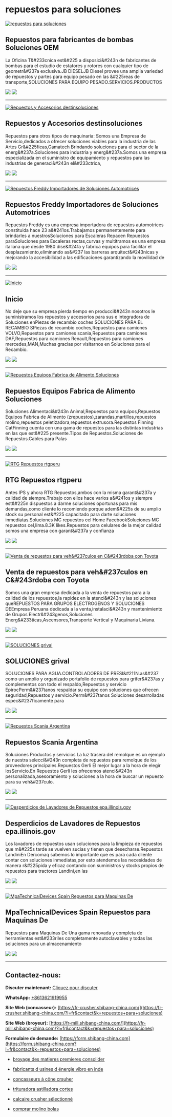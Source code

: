# repuestos para soluciones

<a href="https://swt.shibang-china.com/?l=fr&img&k=repuestos+para+soluciones" target="_blank">![repuestos para soluciones](http://static.shibang-china.com/all-800x300/688.jpg)</a>

## Repuestos para fabricantes de bombas Soluciones OEM
La Oficina T&#233cnica est&#225 a disposici&#243n de fabricantes de bombas para el estudio de estatores y rotores con cualquier tipo de geometr&#237a exclusiva.JB DIESELJB Diesel provee una amplia variedad de repuestos y partes para equipo pesado en las &#225reas de transporte,SOLUCIONES PARA EQUIPO PESADO.SERVICIOS.PRODUCTOS


<a href="https://whatsapp.shibangsoft.com/WhatsApp.php" target="_blank" title="WhatsApp">![](http://static.shibang-china.com/icon/whatsapp.png)</a> <a href="https://swt.shibang-china.com/?l=fr&icon&k=repuestos+para+soluciones" target="_blank">![](http://static.shibang-china.com/icon/chat-fr.png)</a>

---

<a href="https://swt.shibang-china.com/?l=fr&img&k=repuestos+para+soluciones" target="_blank">![Repuestos y Accesorios destinsoluciones](http://static.shibang-china.com/all-800x300/937.jpg)</a>

## Repuestos y Accesorios destinsoluciones
Repuestos para otros tipos de maquinaria: Somos una Empresa de Servicio,dedicados a ofrecer soluciones viables para la industria de las Artes Gr&#225ficas,Gamatech Brindando soluciones para el sector de la energ&#237a.Soluciones para industria y energ&#237a.Somos una empresa especializada en el suministro de equipamiento y repuestos para las industrias de generaci&#243n el&#233ctrica,


<a href="https://whatsapp.shibangsoft.com/WhatsApp.php" target="_blank" title="WhatsApp">![](http://static.shibang-china.com/icon/whatsapp.png)</a> <a href="https://swt.shibang-china.com/?l=fr&icon&k=repuestos+para+soluciones" target="_blank">![](http://static.shibang-china.com/icon/chat-fr.png)</a>

---

<a href="https://swt.shibang-china.com/?l=fr&img&k=repuestos+para+soluciones" target="_blank">![Repuestos Freddy Importadores de Soluciones Automotrices](http://static.shibang-china.com/all-800x300/478.jpg)</a>

## Repuestos Freddy Importadores de Soluciones Automotrices
Repuestos Freddy es una empresa importadora de repuestos automotrices constituida hace 23 a&#241os.Trabajamos permanentemente para brindarles a nuestrosSoluciones para Escaleras Repacen Repuestos paraSoluciones para Escaleras rectas,curvas y multitramos es una empresa italiana que desde 1980 dise&#241a y fabrica equipos para facilitar el desplazamiento,eliminando as&#237 las barreras arquitect&#243nicas y mejorando la accesibilidad a las edificaciones garantizando la movilidad de


<a href="https://whatsapp.shibangsoft.com/WhatsApp.php" target="_blank" title="WhatsApp">![](http://static.shibang-china.com/icon/whatsapp.png)</a> <a href="https://swt.shibang-china.com/?l=fr&icon&k=repuestos+para+soluciones" target="_blank">![](http://static.shibang-china.com/icon/chat-fr.png)</a>

---

<a href="https://swt.shibang-china.com/?l=fr&img&k=repuestos+para+soluciones" target="_blank">![Inicio](http://static.shibang-china.com/all-800x300/860.jpg)</a>

## Inicio
No deje que su empresa pierda tiempo en producci&#243n nosotros le suministramos los repuestos y accesorios para sus e integradora de Soluciones enPiezas de recambio coches SOLUCIONES PARA EL RECAMBIO SPiezas de recambio coches,Repuestos para camiones VOLVO,Repuestos para camiones scania,Repuestos para camiones DAF,Repuestos para camiones Renault,Repuestos para camiones mercedes,MAN,Muchas gracias por visitarnos en Soluciones para el Recambio.


<a href="https://whatsapp.shibangsoft.com/WhatsApp.php" target="_blank" title="WhatsApp">![](http://static.shibang-china.com/icon/whatsapp.png)</a> <a href="https://swt.shibang-china.com/?l=fr&icon&k=repuestos+para+soluciones" target="_blank">![](http://static.shibang-china.com/icon/chat-fr.png)</a>

---

<a href="https://swt.shibang-china.com/?l=fr&img&k=repuestos+para+soluciones" target="_blank">![Repuestos Equipos Fabrica de Alimento Soluciones](http://static.shibang-china.com/all-800x300/429.jpg)</a>

## Repuestos Equipos Fabrica de Alimento Soluciones
Soluciones Alimentaci&#243n Animal,Repuestos para equipos,Repuestos Equipos Fabrica de Alimento (zrepuestos),zarandas,martillos,repuestos molino,repuestos peletizadora,repuestos extrusora.Repuestos Finning CatFinning cuenta con una gama de repuestos para las distintas industrias en las que est&#225 presente.Tipos de Repuestos.Soluciones de Repuestos.Cables para Palas


<a href="https://whatsapp.shibangsoft.com/WhatsApp.php" target="_blank" title="WhatsApp">![](http://static.shibang-china.com/icon/whatsapp.png)</a> <a href="https://swt.shibang-china.com/?l=fr&icon&k=repuestos+para+soluciones" target="_blank">![](http://static.shibang-china.com/icon/chat-fr.png)</a>

---

<a href="https://swt.shibang-china.com/?l=fr&img&k=repuestos+para+soluciones" target="_blank">![RTG Repuestos rtgperu](http://static.shibang-china.com/all-800x300/140.jpg)</a>

## RTG Repuestos rtgperu
Antes IPS y ahora RTG Repuestos,ambos con la misma garant&#237a y calidad de siempre.Trabajo con ellos hace varios a&#241os y siempre est&#225n dispuestos a darme soluciones oportunas para mis demandas,como cliente lo recomiendo porque adem&#225s de su amplio stock su personal est&#225 capacitado para darte soluciones inmediatas.Soluciones MC repuestos cel Home FacebookSoluciones MC repuestos cel,lima.8.3K likes.Repuestos para celulares de la mejor calidad somos una empresa con garant&#237a y confianza


<a href="https://whatsapp.shibangsoft.com/WhatsApp.php" target="_blank" title="WhatsApp">![](http://static.shibang-china.com/icon/whatsapp.png)</a> <a href="https://swt.shibang-china.com/?l=fr&icon&k=repuestos+para+soluciones" target="_blank">![](http://static.shibang-china.com/icon/chat-fr.png)</a>

---

<a href="https://swt.shibang-china.com/?l=fr&img&k=repuestos+para+soluciones" target="_blank">![Venta de repuestos para veh&#237culos en C&#243rdoba con Toyota](http://static.shibang-china.com/all-800x300/171.jpg)</a>

## Venta de repuestos para veh&#237culos en C&#243rdoba con Toyota
Somos una gran empresa dedicada a la venta de repuestos para a la calidad de los repuestos,la rapidez en la atenci&#243n y las soluciones queREPUESTOS PARA GRUPOS ELECTROGENOS Y SOLUCIONES DEEmpresa Peruana dedicada a la venta,instalaci&#243n y mantenimiento de Grupos Electr&#243genos,Soluciones Energ&#233ticas,Ascensores,Transporte Vertical y Maquinaria Liviana.


<a href="https://whatsapp.shibangsoft.com/WhatsApp.php" target="_blank" title="WhatsApp">![](http://static.shibang-china.com/icon/whatsapp.png)</a> <a href="https://swt.shibang-china.com/?l=fr&icon&k=repuestos+para+soluciones" target="_blank">![](http://static.shibang-china.com/icon/chat-fr.png)</a>

---

<a href="https://swt.shibang-china.com/?l=fr&img&k=repuestos+para+soluciones" target="_blank">![SOLUCIONES grival](http://static.shibang-china.com/all-800x300/771.jpg)</a>

## SOLUCIONES grival
SOLUCIONES PARA AGUA.CONTROLADORES DE PRESI&#211N.as&#237 como un amplio y organizado portafolio de repuestos para grifer&#237as y complementos con todo el respaldo,Repuestos y servicio EpirocPerm&#237tanos respaldar su equipo con soluciones que ofrecen seguridad,Repuestos y servicio.Perm&#237tanos Soluciones desarrolladas espec&#237ficamente para


<a href="https://whatsapp.shibangsoft.com/WhatsApp.php" target="_blank" title="WhatsApp">![](http://static.shibang-china.com/icon/whatsapp.png)</a> <a href="https://swt.shibang-china.com/?l=fr&icon&k=repuestos+para+soluciones" target="_blank">![](http://static.shibang-china.com/icon/chat-fr.png)</a>

---

<a href="https://swt.shibang-china.com/?l=fr&img&k=repuestos+para+soluciones" target="_blank">![Repuestos Scania Argentina](http://static.shibang-china.com/all-800x300/281.jpg)</a>

## Repuestos Scania Argentina
Soluciones Productos y servicios La luz trasera del remolque es un ejemplo de nuestra selecci&#243n completa de repuestos para remolque de los proveedores principales.Repuestos Gerli El mejor lugar a la hora de elegir losServicio.En Repuestos Gerli les ofrecemos atenci&#243n personalizada,asesoramiento y soluciones a la hora de buscar un repuesto para su veh&#237culo.


<a href="https://whatsapp.shibangsoft.com/WhatsApp.php" target="_blank" title="WhatsApp">![](http://static.shibang-china.com/icon/whatsapp.png)</a> <a href="https://swt.shibang-china.com/?l=fr&icon&k=repuestos+para+soluciones" target="_blank">![](http://static.shibang-china.com/icon/chat-fr.png)</a>

---

<a href="https://swt.shibang-china.com/?l=fr&img&k=repuestos+para+soluciones" target="_blank">![Desperdicios de Lavadores de Repuestos epa.illinois.gov](http://static.shibang-china.com/all-800x300/1178.jpg)</a>

## Desperdicios de Lavadores de Repuestos epa.illinois.gov
Los lavadores de repuestos usan soluciones para la limpieza de repuestos que m&#225s tarde se vuelven sucias y tienen que desecharse.Repuestos LandiniEn Dercomaq sabemos lo importante que es para cada cliente contar con soluciones inmediatas,por esto atendemos las necesidades de manera r&#225pida y eficaz contando con suministros y stocks propios de repuestos para tractores Landini,en las


<a href="https://whatsapp.shibangsoft.com/WhatsApp.php" target="_blank" title="WhatsApp">![](http://static.shibang-china.com/icon/whatsapp.png)</a> <a href="https://swt.shibang-china.com/?l=fr&icon&k=repuestos+para+soluciones" target="_blank">![](http://static.shibang-china.com/icon/chat-fr.png)</a>

---

<a href="https://swt.shibang-china.com/?l=fr&img&k=repuestos+para+soluciones" target="_blank">![MpaTechnicalDevices Spain Repuestos para Maquinas De](http://static.shibang-china.com/all-800x300/1403.jpg)</a>

## MpaTechnicalDevices Spain Repuestos para Maquinas De
Repuestos para Maquinas De Una gama renovada y completa de herramientas est&#233riles completamente autoclavables y todas las soluciones para un almacenamiento

<a href="https://whatsapp.shibangsoft.com/WhatsApp.php" target="_blank" title="WhatsApp">![](http://static.shibang-china.com/icon/whatsapp.png)</a> <a href="https://swt.shibang-china.com/?l=fr&icon&k=repuestos+para+soluciones" target="_blank">![](http://static.shibang-china.com/icon/chat-fr.png)</a>

---
## Contactez-nous:

**Discuter maintenant:** [Cliquez pour discuter](https://swt.shibang-china.com?l=fr&contact&k=repuestos+para+soluciones)

**WhatsApp:**  [+8613621919955](https://whatsapp.shibangsoft.com/WhatsApp.php)

**Site Web (concasseur):** [https://fr-crusher.shibang-china.com/](https://fr-crusher.shibang-china.com/?l=fr&contact&k=repuestos+para+soluciones)

**Site Web (broyeur):** [https://fr-mill.shibang-china.com/](https://fr-mill.shibang-china.com/?l=fr&contact&k=repuestos+para+soluciones)

**Formulaire de demande:** [https://form.shibang-china.com](https://form.shibang-china.com?l=fr&contact&k=repuestos+para+soluciones)

* [broyage des matieres premieres consolider](../61/broyage%20des%20matieres%20premieres%20consolider.md)

* [fabricants d usines d énergie vibro en inde](../61/fabricants%20d%20usines%20d%20%C3%A9nergie%20vibro%20en%20inde.md)

* [concasseurs à cône crsuher](../65/concasseurs%20%C3%A0%20c%C3%B4ne%20crsuher.md)

* [trituradora astilladora cortes](../63/trituradora%20astilladora%20cortes.md)

* [calcaire crusher sélectionné](../62/calcaire%20crusher%20s%C3%A9lectionn%C3%A9.md)

* [comprar molino bolas](../63/comprar%20molino%20bolas.md)